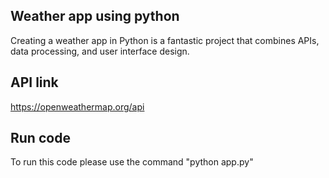 ## Weather app using python

Creating a weather app in Python is a fantastic project that combines APIs, data processing, and user interface design. 

## API link
https://openweathermap.org/api

## Run code
To run this code please use the command "python app.py"
